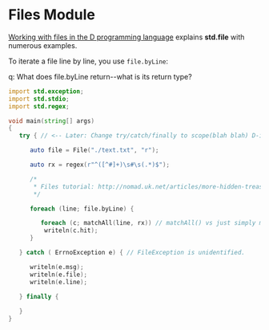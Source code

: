 Files Module
============

[Working with files in the D programming language](http://nomad.uk.net/articles/working-with-files-in-the-d-programming-language.html) explains **std.file** with numerous examples.

To iterate a file line by line, you use `file.byLine`:

 q: What does file.byLine return--what is its return type?

````d
import std.exception;
import std.stdio;
import std.regex;

void main(string[] args)
{
   try { // <-- Later: Change try/catch/finally to scope(blah blah) D-idion.

      auto file = File("./text.txt", "r");

      auto rx = regex(r"^([^#]+)\s#\s(.*)$"); 

      /*
       * Files tutorial: http://nomad.uk.net/articles/more-hidden-treasure-in-the-d-standard-library.html
       */

      foreach (line; file.byLine) {

         foreach (c; matchAll(line, rx)) // matchAll() vs just simply match the regex 
          writeln(c.hit);
      }

   } catch ( ErrnoException e) { // FileException is unidentified.

      writeln(e.msg); 
      writeln(e.file); 
      writeln(e.line); 
       
   } finally {

   }
}
````
